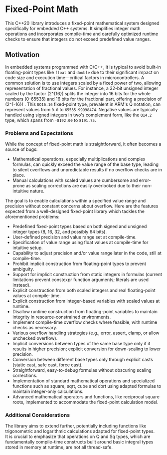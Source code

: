 # Fixed-Point Math

This C++20 library introduces a fixed-point mathematical system designed specifically for embedded C++ systems. It simplifies integer math operations and incorporates compile-time and carefully optimized runtime checks to ensure that integers do not exceed predefined value ranges.

## Motivation

In embedded systems programmed with C/C++, it is typical to avoid built-in floating-point types like `float` and `double` due to their significant impact on code size and execution time—critical factors in microcontrollers. A common solution is to use integers scaled by a fixed power of two, allowing representation of fractional values. For instance, a 32-bit unsigned integer scaled by the factor \(2^{16}\) splits the integer into 16 bits for the whole numbers (0-65535) and 16 bits for the fractional part, offering a precision of \(2^{-16}\)
. This `UQ16.16` fixed-point type, prevalent in ARM's Q notation, can represent values from `0.0` to `65535.99998474`. Negative values are typically handled using signed integers in two's complement form, like the `Q14.2` type, which spans from `-8192.00` to `8191.75`.

### Problems and Expectations

While the concept of fixed-point math is straightforward, it often becomes a source of bugs:
- Mathematical operations, especially multiplications and complex formulas, can quickly exceed the value range of the base type, leading to silent overflows and unpredictable results if no overflow checks are in place.
- Manual calculations with scaled values are cumbersome and error-prone as scaling corrections are easily overlooked due to their non-intuitive nature.

The goal is to enable calculations within a specified value range and precision without constant concerns about overflow. Here are the features expected from a well-designed fixed-point library which tackles the aforementioned problems:

- Predefined fixed-point types based on both signed and unsigned integer types (8, 16, 32, and possibly 64 bits).
- User-defined precision and value range set at compile-time.
- Specification of value range using float values at compile-time for intuitive setup.
- Capability to adjust precision and/or value range later in the code, still at compile-time.
- Prohibit implicit construction from floating-point types to prevent ambiguity.
- Support for implicit construction from static integers in formulas (current limitations prevent constexpr function arguments; literals are used instead).
- Explicit construction from both scaled integers and real floating-point values at compile-time.
- Explicit construction from integer-based variables with scaled values at runtime.
- Disallow runtime construction from floating-point variables to maintain integrity in resource-constrained environments.
- Implement compile-time overflow checks where feasible, with runtime checks as necessary.
- Various overflow handling strategies (e.g., error, assert, clamp, or allow unchecked overflow).
- Implicit conversions between types of the same base type only if it results in higher precision; explicit conversion for down-scaling to lower precision.
- Conversion between different base types only through explicit casts (static cast, safe cast, force cast).
- Straightforward, easy-to-debug formulas without obscuring scaling corrections.
- Implementation of standard mathematical operations and specialized functions such as square, sqrt, cube and cbrt using adapted formulas to maintain integer-only calculations.
- Advanced mathematical operators and functions, like reciprocal square roots, implemented to accommodate the fixed-point calculation model.

### Additional Considerations

The library aims to extend further, potentially including functions like trigonometric and logarithmic calculations adapted for fixed-point types.  
It is crucial to emphasize that operations on Q and Sq types, which are fundamentally compile-time constructs built around basic integral types stored in memory at runtime, are not all thread-safe.

